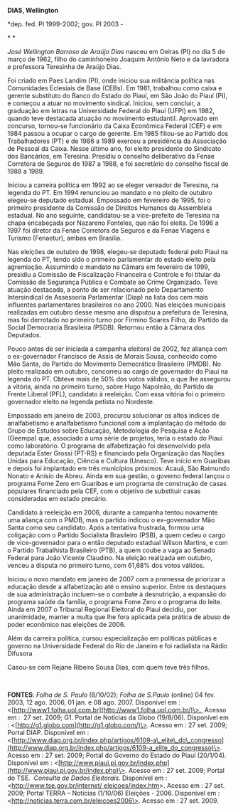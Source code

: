 **DIAS, Wellington**

\*dep. fed. PI 1999-2002; gov. PI 2003 -  

* *

*José Wellington Barroso de Araújo Dias* nasceu em Oeiras (PI) no dia 5
de março de 1962, filho do caminhoneiro Joaquim Antônio Neto e da
lavradora e professora Teresinha de Araújo Dias.

Foi criado em Paes Landim (PI), onde iniciou sua militância política nas
Comunidades Eclesiais de Base (CEBs). Em 1981, trabalhou como caixa e
gerente substituto do Banco do Estado do Piauí, em São João do Piauí
(PI), e começou a atuar no movimento sindical. Iniciou, sem concluir, a
graduação em letras na Universidade Federal do Piauí (UFPI) em 1982,
quando teve destacada atuação no movimento estudantil. Aprovado em
concurso, tornou-se funcionário da Caixa Econômica Federal (CEF) e em
1984 passou a ocupar o cargo de gerente. Em 1985 filiou-se ao Partido
dos Trabalhadores (PT) e de 1986 a 1989 exerceu a presidência da
Associação de Pessoal da Caixa. Nesse último ano, foi eleito presidente
do Sindicato dos Bancários, em Teresina. Presidiu o conselho
deliberativo da Fenae Corretora de Seguros de 1987 a 1988, e foi
secretário do conselho fiscal de 1988 a 1989.

Iniciou a carreira política em 1992 ao se eleger vereador de Teresina,
na legenda do PT. Em 1994 renunciou ao mandato e no pleito de outubro
elegeu-se deputado estadual. Empossado em fevereiro de 1995, foi o
primeiro presidente da Comissão de Direitos Humanos da Assembleia
estadual. No ano seguinte, candidatou-se a vice-prefeito de Teresina na
chapa encabeçada por Nazareno Fonteles, que não foi eleita. De 1996 a
1997 foi diretor da Fenae Corretora de Seguros e da Fenae Viagens e
Turismo (Fenaetur), ambas em Brasília.

Nas eleições de outubro de 1998, elegeu-se deputado federal pelo Piauí
na legenda do PT, tendo sido o primeiro parlamentar do estado eleito
pela agremiação. Assumindo o mandato na Câmara em fevereiro de 1999,
presidiu a Comissão de Fiscalização Financeira e Controle e foi titular
da Comissão de Segurança Pública e Combate ao Crime Organizado. Teve
atuação destacada, a ponto de ser relacionado pelo Departamento
Intersindical de Assessoria Parlamentar (Diap) na lista dos cem mais
influentes parlamentares brasileiros no ano 2000. Nas eleições
municipais realizadas em outubro desse mesmo ano disputou a prefeitura
de Teresina, mas foi derrotado no primeiro turno por Firmino Soares
Filho, do Partido da Social Democracia Brasileira (PSDB). Retornou então
à Câmara dos Deputados.

Pouco antes de ser iniciada a campanha eleitoral de 2002, fez aliança
com o ex-governador Francisco de Assis de Morais Sousa, conhecido como
Mão Santa, do Partido do Movimento Democrático Brasileiro (PMDB). No
pleito realizado em outubro, concorreu ao cargo de governador do Piauí
na legenda do PT. Obteve mais de 50% dos votos válidos, o que lhe
assegurou a vitória, ainda no primeiro turno, sobre Hugo Napoleão, do
Partido da Frente Liberal (PFL), candidato à reeleição. Com essa vitória
foi o primeiro governador eleito na legenda petista no Nordeste.

Empossado em janeiro de 2003, procurou solucionar os altos índices de
analfabetismo e analfabetismo funcional com a implantação do método do
Grupo de Estudos sobre Educação, Metodologia de Pesquisa e Ação (Geempa)
que, associado a uma série de projetos, teria o estado do Piauí como
laboratório. O programa de alfabetização foi desenvolvido pela deputada
Ester Grossi (PT-RS) e financiado pela Organização das Nações Unidas
para Educação, Ciência e Cultura (Unesco). Teve início em Guaribas e
depois foi implantado em três municípios próximos: Acauã, São Raimundo
Nonato e Anísio de Abreu. Ainda em sua gestão, o governo federal lançou
o programa Fome Zero em Guaribas e um programa de construção de casas
populares financiado pela CEF, com o objetivo de substituir casas
consideradas em estado precário.

Candidato à reeleição em 2006, durante a campanha tentou novamente uma
aliança com o PMDB, mas o partido indicou o ex-governador Mão Santa como
seu candidato. Após a tentativa frustrada, formou uma coligação com o
Partido Socialista Brasileiro (PSB), a quem cedeu o cargo de
vice-governador para o então deputado estadual Wilson Martins, e com o
Partido Trabalhista Brasileiro (PTB), a quem coube a vaga ao Senado
Federal para João Vicente Claudino. Na eleição realizada em outubro,
venceu a disputa no primeiro turno, com 61,68% dos votos válidos.

Iniciou o novo mandato em janeiro de 2007 com a promessa de priorizar a
educação desde a alfabetização até o ensino superior. Entre os destaques
de sua administração incluem-se o combate à desnutrição, a expansão do
programa saúde da família, o programa Fome Zero e o programa do leite.
Ainda em 2007 o Tribunal Regional Eleitoral do Piauí decidiu, por
unanimidade, manter a multa que lhe fora aplicada pela prática de abuso
de poder econômico nas eleições de 2006.

Além da carreira política, cursou especialização em políticas públicas e
governo na Universidade Federal do Rio de Janeiro e foi radialista na
Rádio Difusora

Casou-se com Rejane Ribeiro Sousa Dias, com quem teve três filhos.

 

**FONTES**: *Folha de S. Paulo* (8/10/02); *Folha de S.Paulo* (online)
04 fev. 2003, 12 ago. 2006, 01 jan. e 08 ago. 2007. Disponível em :
\<[http://www1.folha.uol.com.br](http://www1.folha.uol.com.br/)\>. 
Acesso em :  27 set. 2009; G1. Portal de Notícias da Globo (19/8/06).
Disponível em : \<[http://g1.globo.com](http://g1.globo.com/)\>. Acesso
em : 27 set. 2009; Portal DIAP. Disponível em :
\<[http://www.diap.org.br/index.php/artigos/6109-a\_elite\_do\_congresso](http://www.diap.org.br/index.php/artigos/6109-a_elite_do_congresso)\>.
Acesso em : 27 set. 2009; Portal do Governo do Estado do Piauí
(20/1/04). Disponível em :
\<[http://www.piaui.pi.gov.br/index.php](http://www.piaui.pi.gov.br/index.php)\>.
Acesso em : 27 set. 2009; Portal do TSE.  *Consulta de Dados
Eleitorais*. Disponível em : \<[http://www.tse.gov.br/internet/
eleicoes/index.htm](http://www.tse.gov.br/internet/%20eleicoes/index.htm)\>.
Acesso em : 27 set. 2009; Portal TERRA – Notícias (1/10/06) Eleições -
2006. Disponível em : \<http://noticias.terra.com.br/eleicoes2006\>.
Acesso em : 27 set. 2009.

 

 

 
